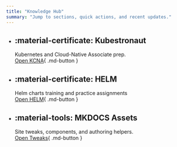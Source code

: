 ```yaml
---
title: "Knowledge Hub"
summary: "Jump to sections, quick actions, and recent updates."
---
```


<div class="grid cards" markdown>

-   :material-certificate: **Kubestronaut**
    ---
    Kubernetes and Cloud-Native Associate prep.
    <br>
    [Open KCNA](Kubestronaut){ .md-button }

-   :material-certificate: **HELM**
    ---
    Helm charts training and practice assignments
    <br>
    [Open HELM](Helm){ .md-button }

-   :material-tools: **MKDOCS Assets**
    ---
    Site tweaks, components, and authoring helpers.
    <br>
    [Open Tweaks](MKDOCS%20Assets/tweaks.md){ .md-button }
</div>

